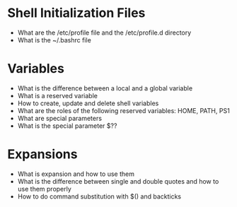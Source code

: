 # Shell Initialization Files
* What are the /etc/profile file and the /etc/profile.d directory
* What is the ~/.bashrc file

# Variables
* What is the difference between a local and a global variable
* What is a reserved variable
* How to create, update and delete shell variables
* What are the roles of the following reserved variables: HOME, PATH, PS1
* What are special parameters
* What is the special parameter $??

# Expansions
* What is expansion and how to use them
* What is the difference between single and double quotes and how to use them properly
* How to do command substitution with $() and backticks
